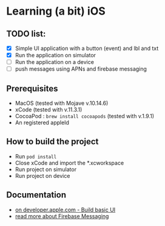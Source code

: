 # Learning (a bit) iOS

## TODO list:

- [x] Simple UI application with a button (event) and lbl and txt
- [x] Run the application on simulator
- [ ] Run the application on a device
- [ ] push messages using APNs and firebase messaging 

## Prerequisites

- MacOS (tested with Mojave v.10.14.6)
- xCode (tested with v.11.3.1)
- CocoaPod : `brew install cocoapods` (tested with v.1.9.1) 
- An registered appleId

## How to build the project

- Run `pod install`
- Close xCode and import the *.xcworkspace 
- Run project on simulator
- Run project on device

## Documentation

- [on developer.apple.com - Build basic UI](https://developer.apple.com/library/archive/referencelibrary/GettingStarted/DevelopiOSAppsSwift/BuildABasicUI.html#//apple_ref/doc/uid/TP40015214-CH5-SW1)
- [read more about Firebase Messaging](https://firebase.google.com/docs/cloud-messaging)

